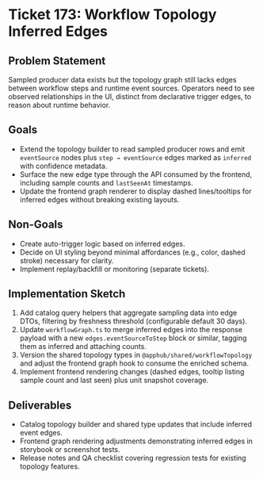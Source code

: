 # Ticket 173: Workflow Topology Inferred Edges

## Problem Statement
Sampled producer data exists but the topology graph still lacks edges between workflow steps and runtime event sources. Operators need to see observed relationships in the UI, distinct from declarative trigger edges, to reason about runtime behavior.

## Goals
- Extend the topology builder to read sampled producer rows and emit `eventSource` nodes plus `step → eventSource` edges marked as `inferred` with confidence metadata.
- Surface the new edge type through the API consumed by the frontend, including sample counts and `lastSeenAt` timestamps.
- Update the frontend graph renderer to display dashed lines/tooltips for inferred edges without breaking existing layouts.

## Non-Goals
- Create auto-trigger logic based on inferred edges.
- Decide on UI styling beyond minimal affordances (e.g., color, dashed stroke) necessary for clarity.
- Implement replay/backfill or monitoring (separate tickets).

## Implementation Sketch
1. Add catalog query helpers that aggregate sampling data into edge DTOs, filtering by freshness threshold (configurable default 30 days).
2. Update `workflowGraph.ts` to merge inferred edges into the response payload with a new `edges.eventSourceToStep` block or similar, tagging them as inferred and attaching counts.
3. Version the shared topology types in `@apphub/shared/workflowTopology` and adjust the frontend graph hook to consume the enriched schema.
4. Implement frontend rendering changes (dashed edges, tooltip listing sample count and last seen) plus unit snapshot coverage.

## Deliverables
- Catalog topology builder and shared type updates that include inferred event edges.
- Frontend graph rendering adjustments demonstrating inferred edges in storybook or screenshot tests.
- Release notes and QA checklist covering regression tests for existing topology features.
